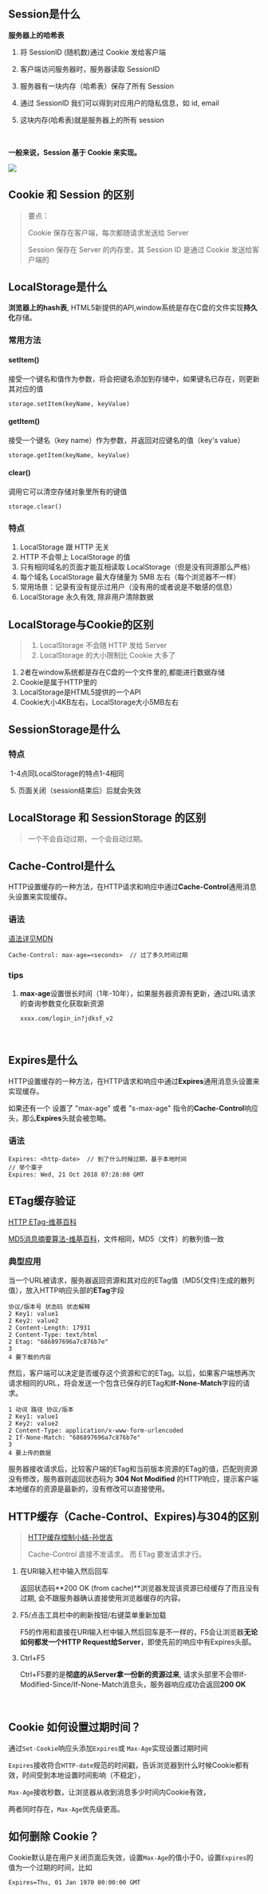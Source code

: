 ## Session是什么

**服务器上的哈希表**

1. 将 SessionID (随机数)通过 Cookie 发给客户端

2. 客户端访问服务器时，服务器读取 SessionID

3. 服务器有一块内存（哈希表）保存了所有 Session

4. 通过 SessionID 我们可以得到对应用户的隐私信息，如 id, email

5. 这块内存(哈希表)就是服务器上的所有 session

   ​

**一般来说，Session 基于 Cookie 来实现。**

![](https://i.loli.net/2018/02/05/5a77b3ba4a8f8.png)

## Cookie 和 Session 的区别

>要点：
>
>Cookie 保存在客户端，每次都随请求发送给 Server
>
>Session 保存在 Server 的内存里，其 Session ID 是通过 Cookie 发送给客户端的

## LocalStorage是什么

**浏览器上的hash表**, HTML5新提供的API,window系统是存在C盘的文件实现**持久化**存储。

### 常用方法

#### setItem()

接受一个键名和值作为参数，将会把键名添加到存储中，如果键名已存在，则更新其对应的值

```
storage.setItem(keyName, keyValue)
```

#### getItem()

接受一个键名（key name）作为参数，并返回对应键名的值（key's value）

```
storage.getItem(keyName, keyValue)
```

#### clear()

调用它可以清空存储对象里所有的键值

```
storage.clear()
```

### 特点

1. LocalStorage 跟 HTTP 无关
2. HTTP 不会带上 LocalStorage 的值
3. 只有相同域名的页面才能互相读取 LocalStorage（但是没有同源那么严格）
4. 每个域名 LocalStorage 最大存储量为 5MB 左右（每个浏览器不一样）
5. 常用场景：记录有没有提示过用户（没有用的或者说是不敏感的信息）
6. LocalStorage 永久有效, 除非用户清除数据

## LocalStorage与Cookie的区别

>1. LocalStorage 不会随 HTTP 发给 Server
>2. LocalStorage 的大小限制比 Cookie 大多了

1. 2者在window系统都是存在C盘的一个文件里的,都能进行数据存储
2. Cookie是属于HTTP里的
3. LocalStorage是HTML5提供的一个API
4. Cookie大小4KB左右，LocalStorage大小5MB左右

## SessionStorage是什么

### 特点

​	1-4点同LocalStorage的特点1-4相同

​	5. 页面关闭（session结束后）后就会失效

## LocalStorage 和 SessionStorage 的区别

> 一个不会自动过期，一个会自动过期。

## Cache-Control是什么

HTTP设置缓存的一种方法，在HTTP请求和响应中通过**Cache-Control**通用消息头设置来实现缓存。

### 语法

[语法详见MDN](https://developer.mozilla.org/zh-CN/docs/Web/HTTP/Headers/Cache-Control)

```
Cache-Control: max-age=<seconds>  // 过了多久时间过期
```

### tips

1. **max-age**设置很长时间（1年-10年），如果服务器资源有更新，通过URL请求的查询参数变化获取新资源

   ```
   xxxx.com/login_in?jdksf_v2
   ```

   ​

## Expires是什么

HTTP设置缓存的一种方法，在HTTP请求和响应中通过**Expires**通用消息头设置来实现缓存。

如果还有一个 设置了 "max-age" 或者 "s-max-age" 指令的**Cache-Control**响应头，那么**Expires**头就会被忽略。

### 语法

```
Expires: <http-date>  // 到了什么时候过期，基于本地时间
// 举个栗子
Expires: Wed, 21 Oct 2018 07:28:00 GMT
```

## ETag缓存验证

[HTTP ETag-维基百科](https://zh.wikipedia.org/wiki/HTTP_ETag)

[MD5消息摘要算法-维基百科](https://zh.wikipedia.org/wiki/MD5)，文件相同，MD5（文件）的散列值一致

### 典型应用

当一个URL被请求，服务器返回资源和其对应的ETag值（MD5(文件)生成的散列值），放入HTTP响应头部的**ETag**字段

```
协议/版本号 状态码 状态解释
2 Key1: value1
2 Key2: value2
2 Content-Length: 17931
2 Content-Type: text/html
2 Etag: "686897696a7c876b7e"
3
4 要下载的内容
```

然后，客户端可以决定是否缓存这个资源和它的ETag。以后，如果客户端想再次请求相同的URL，将会发送一个包含已保存的ETag和**If-None-Match**字段的请求。

```
1 动词 路径 协议/版本
2 Key1: value1
2 Key2: value2
2 Content-Type: application/x-www-form-urlencoded
2 If-None-Match: "686897696a7c876b7e"
3 
4 要上传的数据
```

服务器接收请求后，比较客户端的ETag和当前版本资源的ETag的值，匹配则资源没有修改，服务器则返回状态码为 **304 Not Modified** 的HTTP响应，提示客户端本地缓存的资源是最新的，没有修改可以直接使用。

## HTTP缓存（Cache-Control、Expires)与304的区别

> [HTTP缓存控制小结-孙世吉](http://imweb.io/topic/5795dcb6fb312541492eda8c)
>
> Cache-Control 直接不发请求。
> 而 ETag 要发请求才行。

1. 在URI输入栏中输入然后回车

   返回状态码**200 OK (from cache)**浏览器发现该资源已经缓存了而且没有过期, 会不跟服务器确认直接使用浏览器缓存的内容。

2. F5/点击工具栏中的刷新按钮/右键菜单重新加载

   F5的作用和直接在URI输入栏中输入然后回车是不一样的，F5会让浏览器**无论如何都发一个HTTP Request给Server**，即使先前的响应中有Expires头部。

3. Ctrl+F5

   Ctrl+F5要的是**彻底的从Server拿一份新的资源过来**, 请求头部里不会带If-Modified-Since/If-None-Match消息头，服务器响应成功会返回**200 OK**

   ​

## Cookie 如何设置过期时间？

通过`Set-Cookie`响应头添加`Expires`或 `Max-Age`实现设置过期时间

`Expires`接收符合`HTTP-date`规范的时间戳，告诉浏览器到什么时候Cookie都有效，时间受到本地设置时间影响（不稳定），

`Max-Age`接收秒数，让浏览器从收到消息多少时间内Cookie有效，

两者同时存在，`Max-Age`优先级更高。

## 如何删除 Cookie？

Cookie默认是在用户关闭页面后失效，设置`Max-Age`的值小于0，设置`Expires`的值为一个过期的时间，比如

`Expires=Thu, 01 Jan 1970 00:00:00 GMT`
